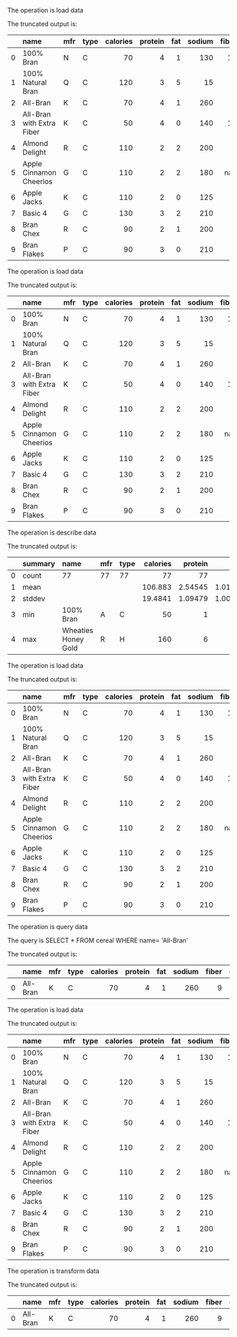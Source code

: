 The operation is load data

The truncated output is: 

|    | name                      | mfr   | type   |   calories |   protein |   fat |   sodium |   fiber |   carbo |   sugars |   potass |   vitamins |   shelf |   weight |   cups |   rating |
|---:|:--------------------------|:------|:-------|-----------:|----------:|------:|---------:|--------:|--------:|---------:|---------:|-----------:|--------:|---------:|-------:|---------:|
|  0 | 100% Bran                 | N     | C      |         70 |         4 |     1 |      130 |      10 |       5 |        6 |      280 |         25 |       3 |     1    |   0.33 |  68.403  |
|  1 | 100% Natural Bran         | Q     | C      |        120 |         3 |     5 |       15 |       2 |       8 |        8 |      135 |          0 |       3 |     1    |   1    |  33.9837 |
|  2 | All-Bran                  | K     | C      |         70 |         4 |     1 |      260 |       9 |       7 |        5 |      320 |         25 |       3 |     1    |   0.33 |  59.4255 |
|  3 | All-Bran with Extra Fiber | K     | C      |         50 |         4 |     0 |      140 |      14 |       8 |        0 |      330 |         25 |       3 |     1    |   0.5  |  93.7049 |
|  4 | Almond Delight            | R     | C      |        110 |         2 |     2 |      200 |       1 |      14 |        8 |       -1 |         25 |       3 |     1    |   0.75 |  34.3848 |
|  5 | Apple Cinnamon Cheerios   | G     | C      |        110 |         2 |     2 |      180 |     nan |     nan |       10 |       70 |         25 |       1 |     1    |   0.75 |  29.5095 |
|  6 | Apple Jacks               | K     | C      |        110 |         2 |     0 |      125 |       1 |      11 |       14 |       30 |         25 |       2 |     1    |   1    |  33.1741 |
|  7 | Basic 4                   | G     | C      |        130 |         3 |     2 |      210 |       2 |      18 |        8 |      100 |         25 |       3 |     1.33 |   0.75 |  37.0386 |
|  8 | Bran Chex                 | R     | C      |         90 |         2 |     1 |      200 |       4 |      15 |        6 |      125 |         25 |       1 |     1    |   0.67 |  49.1203 |
|  9 | Bran Flakes               | P     | C      |         90 |         3 |     0 |      210 |       5 |      13 |        5 |      190 |         25 |       3 |     1    |   0.67 |  53.3138 |

The operation is load data

The truncated output is: 

|    | name                      | mfr   | type   |   calories |   protein |   fat |   sodium |   fiber |   carbo |   sugars |   potass |   vitamins |   shelf |   weight |   cups |   rating |
|---:|:--------------------------|:------|:-------|-----------:|----------:|------:|---------:|--------:|--------:|---------:|---------:|-----------:|--------:|---------:|-------:|---------:|
|  0 | 100% Bran                 | N     | C      |         70 |         4 |     1 |      130 |      10 |       5 |        6 |      280 |         25 |       3 |     1    |   0.33 |  68.403  |
|  1 | 100% Natural Bran         | Q     | C      |        120 |         3 |     5 |       15 |       2 |       8 |        8 |      135 |          0 |       3 |     1    |   1    |  33.9837 |
|  2 | All-Bran                  | K     | C      |         70 |         4 |     1 |      260 |       9 |       7 |        5 |      320 |         25 |       3 |     1    |   0.33 |  59.4255 |
|  3 | All-Bran with Extra Fiber | K     | C      |         50 |         4 |     0 |      140 |      14 |       8 |        0 |      330 |         25 |       3 |     1    |   0.5  |  93.7049 |
|  4 | Almond Delight            | R     | C      |        110 |         2 |     2 |      200 |       1 |      14 |        8 |       -1 |         25 |       3 |     1    |   0.75 |  34.3848 |
|  5 | Apple Cinnamon Cheerios   | G     | C      |        110 |         2 |     2 |      180 |     nan |     nan |       10 |       70 |         25 |       1 |     1    |   0.75 |  29.5095 |
|  6 | Apple Jacks               | K     | C      |        110 |         2 |     0 |      125 |       1 |      11 |       14 |       30 |         25 |       2 |     1    |   1    |  33.1741 |
|  7 | Basic 4                   | G     | C      |        130 |         3 |     2 |      210 |       2 |      18 |        8 |      100 |         25 |       3 |     1.33 |   0.75 |  37.0386 |
|  8 | Bran Chex                 | R     | C      |         90 |         2 |     1 |      200 |       4 |      15 |        6 |      125 |         25 |       1 |     1    |   0.67 |  49.1203 |
|  9 | Bran Flakes               | P     | C      |         90 |         3 |     0 |      210 |       5 |      13 |        5 |      190 |         25 |       3 |     1    |   0.67 |  53.3138 |

The operation is describe data

The truncated output is: 

|    | summary   | name                | mfr   | type   |   calories |   protein |      fat |   sodium |    fiber |    carbo |   sugars |   potass |   vitamins |     shelf |    weight |      cups |   rating |
|---:|:----------|:--------------------|:------|:-------|-----------:|----------:|---------:|---------:|---------:|---------:|---------:|---------:|-----------:|----------:|----------:|----------:|---------:|
|  0 | count     | 77                  | 77    | 77     |    77      |  77       | 77       |  77      | 72       | 73       | 77       |  77      |    77      | 77        | 77        | 77        |  77      |
|  1 | mean      |                     |       |        |   106.883  |   2.54545 |  1.01299 | 159.675  |  2.16667 | 14.7671  |  6.92208 |  96.0779 |    28.2468 |  2.20779  |  1.02961  |  0.821039 |  42.6657 |
|  2 | stddev    |                     |       |        |    19.4841 |   1.09479 |  1.00647 |  83.8323 |  2.46096 |  4.32217 |  4.44489 |  71.2868 |    22.3425 |  0.832524 |  0.150477 |  0.232716 |  14.0473 |
|  3 | min       | 100% Bran           | A     | C      |    50      |   1       |  0       |   0      |  0       | -1       | -1       |  -1      |     0      |  1        |  0.5      |  0.25     |  18.0429 |
|  4 | max       | Wheaties Honey Gold | R     | H      |   160      |   6       |  5       | 320      | 14       | 23       | 15       | 330      |   100      |  3        |  1.5      |  1.5      |  93.7049 |

The operation is load data

The truncated output is: 

|    | name                      | mfr   | type   |   calories |   protein |   fat |   sodium |   fiber |   carbo |   sugars |   potass |   vitamins |   shelf |   weight |   cups |   rating |
|---:|:--------------------------|:------|:-------|-----------:|----------:|------:|---------:|--------:|--------:|---------:|---------:|-----------:|--------:|---------:|-------:|---------:|
|  0 | 100% Bran                 | N     | C      |         70 |         4 |     1 |      130 |      10 |       5 |        6 |      280 |         25 |       3 |     1    |   0.33 |  68.403  |
|  1 | 100% Natural Bran         | Q     | C      |        120 |         3 |     5 |       15 |       2 |       8 |        8 |      135 |          0 |       3 |     1    |   1    |  33.9837 |
|  2 | All-Bran                  | K     | C      |         70 |         4 |     1 |      260 |       9 |       7 |        5 |      320 |         25 |       3 |     1    |   0.33 |  59.4255 |
|  3 | All-Bran with Extra Fiber | K     | C      |         50 |         4 |     0 |      140 |      14 |       8 |        0 |      330 |         25 |       3 |     1    |   0.5  |  93.7049 |
|  4 | Almond Delight            | R     | C      |        110 |         2 |     2 |      200 |       1 |      14 |        8 |       -1 |         25 |       3 |     1    |   0.75 |  34.3848 |
|  5 | Apple Cinnamon Cheerios   | G     | C      |        110 |         2 |     2 |      180 |     nan |     nan |       10 |       70 |         25 |       1 |     1    |   0.75 |  29.5095 |
|  6 | Apple Jacks               | K     | C      |        110 |         2 |     0 |      125 |       1 |      11 |       14 |       30 |         25 |       2 |     1    |   1    |  33.1741 |
|  7 | Basic 4                   | G     | C      |        130 |         3 |     2 |      210 |       2 |      18 |        8 |      100 |         25 |       3 |     1.33 |   0.75 |  37.0386 |
|  8 | Bran Chex                 | R     | C      |         90 |         2 |     1 |      200 |       4 |      15 |        6 |      125 |         25 |       1 |     1    |   0.67 |  49.1203 |
|  9 | Bran Flakes               | P     | C      |         90 |         3 |     0 |      210 |       5 |      13 |        5 |      190 |         25 |       3 |     1    |   0.67 |  53.3138 |

The operation is query data

The query is SELECT * FROM cereal WHERE  name= 'All-Bran'

The truncated output is: 

|    | name     | mfr   | type   |   calories |   protein |   fat |   sodium |   fiber |   carbo |   sugars |   potass |   vitamins |   shelf |   weight |   cups |   rating |
|---:|:---------|:------|:-------|-----------:|----------:|------:|---------:|--------:|--------:|---------:|---------:|-----------:|--------:|---------:|-------:|---------:|
|  0 | All-Bran | K     | C      |         70 |         4 |     1 |      260 |       9 |       7 |        5 |      320 |         25 |       3 |        1 |   0.33 |  59.4255 |

The operation is load data

The truncated output is: 

|    | name                      | mfr   | type   |   calories |   protein |   fat |   sodium |   fiber |   carbo |   sugars |   potass |   vitamins |   shelf |   weight |   cups |   rating |
|---:|:--------------------------|:------|:-------|-----------:|----------:|------:|---------:|--------:|--------:|---------:|---------:|-----------:|--------:|---------:|-------:|---------:|
|  0 | 100% Bran                 | N     | C      |         70 |         4 |     1 |      130 |      10 |       5 |        6 |      280 |         25 |       3 |     1    |   0.33 |  68.403  |
|  1 | 100% Natural Bran         | Q     | C      |        120 |         3 |     5 |       15 |       2 |       8 |        8 |      135 |          0 |       3 |     1    |   1    |  33.9837 |
|  2 | All-Bran                  | K     | C      |         70 |         4 |     1 |      260 |       9 |       7 |        5 |      320 |         25 |       3 |     1    |   0.33 |  59.4255 |
|  3 | All-Bran with Extra Fiber | K     | C      |         50 |         4 |     0 |      140 |      14 |       8 |        0 |      330 |         25 |       3 |     1    |   0.5  |  93.7049 |
|  4 | Almond Delight            | R     | C      |        110 |         2 |     2 |      200 |       1 |      14 |        8 |       -1 |         25 |       3 |     1    |   0.75 |  34.3848 |
|  5 | Apple Cinnamon Cheerios   | G     | C      |        110 |         2 |     2 |      180 |     nan |     nan |       10 |       70 |         25 |       1 |     1    |   0.75 |  29.5095 |
|  6 | Apple Jacks               | K     | C      |        110 |         2 |     0 |      125 |       1 |      11 |       14 |       30 |         25 |       2 |     1    |   1    |  33.1741 |
|  7 | Basic 4                   | G     | C      |        130 |         3 |     2 |      210 |       2 |      18 |        8 |      100 |         25 |       3 |     1.33 |   0.75 |  37.0386 |
|  8 | Bran Chex                 | R     | C      |         90 |         2 |     1 |      200 |       4 |      15 |        6 |      125 |         25 |       1 |     1    |   0.67 |  49.1203 |
|  9 | Bran Flakes               | P     | C      |         90 |         3 |     0 |      210 |       5 |      13 |        5 |      190 |         25 |       3 |     1    |   0.67 |  53.3138 |

The operation is transform data

The truncated output is: 

|    | name     | mfr   | type   |   calories |   protein |   fat |   sodium |   fiber |   carbo |   sugars |   potass |   vitamins |   shelf |   weight |   cups |   rating |
|---:|:---------|:------|:-------|-----------:|----------:|------:|---------:|--------:|--------:|---------:|---------:|-----------:|--------:|---------:|-------:|---------:|
|  0 | All-Bran | K     | C      |         70 |         4 |     1 |      260 |       9 |       7 |        5 |      320 |         25 |       3 |        1 |   0.33 |  59.4255 |

